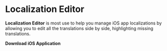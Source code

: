 # Localization Editor
**Localization Editor** is most use to help you manage iOS app localizations by allowing you to edit all the translations side by side, highlighting missing translations.

**Download iOS Application**

